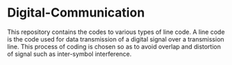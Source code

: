 # Digital-Communication
This repository contains the codes to various types of line code.
A line code is the code used for data transmission of a digital signal over a transmission line. This process of coding is chosen so as to avoid overlap and distortion of signal such as inter-symbol interference.
